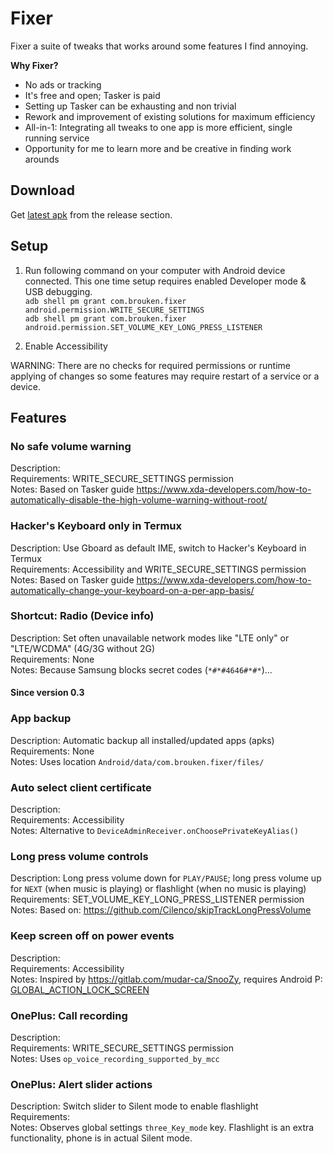 # Fixer

Fixer a suite of tweaks that works around some features I find annoying.

**Why Fixer?**
*    No ads or tracking
*    It's free and open; Tasker is paid
*    Setting up Tasker can be exhausting and non trivial
*    Rework and improvement of existing solutions for maximum efficiency
*    All-in-1: Integrating all tweaks to one app is more efficient, single running service
*    Opportunity for me to learn more and be creative in finding work arounds

## Download

Get [latest apk](https://github.com/moneytoo/Fixer/releases/latest) from the release section.

## Setup

1. Run following command on your computer with Android device connected. This one time setup requires enabled Developer mode & USB debugging. <br> ``adb shell pm grant com.brouken.fixer android.permission.WRITE_SECURE_SETTINGS`` <br> ``adb shell pm grant com.brouken.fixer android.permission.SET_VOLUME_KEY_LONG_PRESS_LISTENER``

2. Enable Accessibility

WARNING: There are no checks for required permissions or runtime applying of changes so some features may require restart of a service or a device.

## Features

### No safe volume warning
Description: <br>
Requirements: WRITE_SECURE_SETTINGS permission<br>
Notes: Based on Tasker guide https://www.xda-developers.com/how-to-automatically-disable-the-high-volume-warning-without-root/

### Hacker's Keyboard only in Termux
Description: Use Gboard as default IME, switch to Hacker's Keyboard in Termux<br>
Requirements: Accessibility and WRITE_SECURE_SETTINGS permission<br>
Notes: Based on Tasker guide https://www.xda-developers.com/how-to-automatically-change-your-keyboard-on-a-per-app-basis/

### Shortcut: Radio (Device info)
Description: Set often unavailable network modes like "LTE only" or "LTE/WCDMA" (4G/3G without 2G)<br>
Requirements: None<br>
Notes: Because Samsung blocks secret codes (``*#*#4646#*#*``)...

#### Since version 0.3

### App backup
Description: Automatic backup all installed/updated apps (apks)<br>
Requirements: None<br>
Notes: Uses location ``Android/data/com.brouken.fixer/files/``

### Auto select client certificate
Description: <br>
Requirements: Accessibility<br>
Notes: Alternative to ``DeviceAdminReceiver.onChoosePrivateKeyAlias()``

### Long press volume controls
Description: Long press volume down for ``PLAY/PAUSE``; long press volume up for ``NEXT`` (when music is playing) or flashlight (when no music is playing)<br>
Requirements: SET_VOLUME_KEY_LONG_PRESS_LISTENER permission<br>
Notes: Based on: https://github.com/Cilenco/skipTrackLongPressVolume

### Keep screen off on power events
Description: <br>
Requirements: Accessibility<br>
Notes: Inspired by https://gitlab.com/mudar-ca/SnooZy, requires Android P: [GLOBAL_ACTION_LOCK_SCREEN](https://developer.android.com/reference/android/accessibilityservice/AccessibilityService.html#GLOBAL_ACTION_LOCK_SCREEN)  

### OnePlus: Call recording
Description: <br>
Requirements: WRITE_SECURE_SETTINGS permission<br>
Notes: Uses ``op_voice_recording_supported_by_mcc`` 

### OnePlus: Alert slider actions
Description: Switch slider to Silent mode to enable flashlight<br>
Requirements: <br>
Notes: Observes global settings ``three_Key_mode`` key. Flashlight is an extra functionality, phone is in actual Silent mode. 
